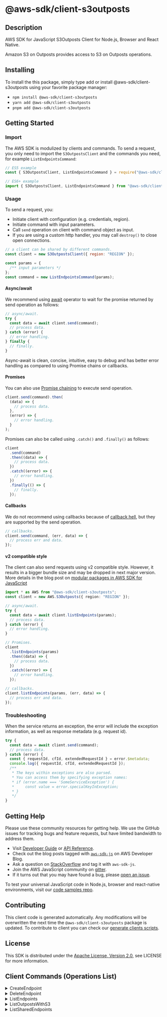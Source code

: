 <!-- generated file, do not edit directly -->

# @aws-sdk/client-s3outposts

## Description

AWS SDK for JavaScript S3Outposts Client for Node.js, Browser and React Native.

<p>Amazon S3 on Outposts provides access to S3 on Outposts operations.</p>

## Installing

To install the this package, simply type add or install @aws-sdk/client-s3outposts
using your favorite package manager:

- `npm install @aws-sdk/client-s3outposts`
- `yarn add @aws-sdk/client-s3outposts`
- `pnpm add @aws-sdk/client-s3outposts`

## Getting Started

### Import

The AWS SDK is modulized by clients and commands.
To send a request, you only need to import the `S3OutpostsClient` and
the commands you need, for example `ListEndpointsCommand`:

```js
// ES5 example
const { S3OutpostsClient, ListEndpointsCommand } = require("@aws-sdk/client-s3outposts");
```

```ts
// ES6+ example
import { S3OutpostsClient, ListEndpointsCommand } from "@aws-sdk/client-s3outposts";
```

### Usage

To send a request, you:

- Initiate client with configuration (e.g. credentials, region).
- Initiate command with input parameters.
- Call `send` operation on client with command object as input.
- If you are using a custom http handler, you may call `destroy()` to close open connections.

```js
// a client can be shared by different commands.
const client = new S3OutpostsClient({ region: "REGION" });

const params = {
  /** input parameters */
};
const command = new ListEndpointsCommand(params);
```

#### Async/await

We recommend using [await](https://developer.mozilla.org/en-US/docs/Web/JavaScript/Reference/Operators/await)
operator to wait for the promise returned by send operation as follows:

```js
// async/await.
try {
  const data = await client.send(command);
  // process data.
} catch (error) {
  // error handling.
} finally {
  // finally.
}
```

Async-await is clean, concise, intuitive, easy to debug and has better error handling
as compared to using Promise chains or callbacks.

#### Promises

You can also use [Promise chaining](https://developer.mozilla.org/en-US/docs/Web/JavaScript/Guide/Using_promises#chaining)
to execute send operation.

```js
client.send(command).then(
  (data) => {
    // process data.
  },
  (error) => {
    // error handling.
  }
);
```

Promises can also be called using `.catch()` and `.finally()` as follows:

```js
client
  .send(command)
  .then((data) => {
    // process data.
  })
  .catch((error) => {
    // error handling.
  })
  .finally(() => {
    // finally.
  });
```

#### Callbacks

We do not recommend using callbacks because of [callback hell](http://callbackhell.com/),
but they are supported by the send operation.

```js
// callbacks.
client.send(command, (err, data) => {
  // process err and data.
});
```

#### v2 compatible style

The client can also send requests using v2 compatible style.
However, it results in a bigger bundle size and may be dropped in next major version. More details in the blog post
on [modular packages in AWS SDK for JavaScript](https://aws.amazon.com/blogs/developer/modular-packages-in-aws-sdk-for-javascript/)

```ts
import * as AWS from "@aws-sdk/client-s3outposts";
const client = new AWS.S3Outposts({ region: "REGION" });

// async/await.
try {
  const data = await client.listEndpoints(params);
  // process data.
} catch (error) {
  // error handling.
}

// Promises.
client
  .listEndpoints(params)
  .then((data) => {
    // process data.
  })
  .catch((error) => {
    // error handling.
  });

// callbacks.
client.listEndpoints(params, (err, data) => {
  // process err and data.
});
```

### Troubleshooting

When the service returns an exception, the error will include the exception information,
as well as response metadata (e.g. request id).

```js
try {
  const data = await client.send(command);
  // process data.
} catch (error) {
  const { requestId, cfId, extendedRequestId } = error.$metadata;
  console.log({ requestId, cfId, extendedRequestId });
  /**
   * The keys within exceptions are also parsed.
   * You can access them by specifying exception names:
   * if (error.name === 'SomeServiceException') {
   *     const value = error.specialKeyInException;
   * }
   */
}
```

## Getting Help

Please use these community resources for getting help.
We use the GitHub issues for tracking bugs and feature requests, but have limited bandwidth to address them.

- Visit [Developer Guide](https://docs.aws.amazon.com/sdk-for-javascript/v3/developer-guide/welcome.html)
  or [API Reference](https://docs.aws.amazon.com/AWSJavaScriptSDK/v3/latest/index.html).
- Check out the blog posts tagged with [`aws-sdk-js`](https://aws.amazon.com/blogs/developer/tag/aws-sdk-js/)
  on AWS Developer Blog.
- Ask a question on [StackOverflow](https://stackoverflow.com/questions/tagged/aws-sdk-js) and tag it with `aws-sdk-js`.
- Join the AWS JavaScript community on [gitter](https://gitter.im/aws/aws-sdk-js-v3).
- If it turns out that you may have found a bug, please [open an issue](https://github.com/aws/aws-sdk-js-v3/issues/new/choose).

To test your universal JavaScript code in Node.js, browser and react-native environments,
visit our [code samples repo](https://github.com/aws-samples/aws-sdk-js-tests).

## Contributing

This client code is generated automatically. Any modifications will be overwritten the next time the `@aws-sdk/client-s3outposts` package is updated.
To contribute to client you can check our [generate clients scripts](https://github.com/aws/aws-sdk-js-v3/tree/main/scripts/generate-clients).

## License

This SDK is distributed under the
[Apache License, Version 2.0](http://www.apache.org/licenses/LICENSE-2.0),
see LICENSE for more information.

## Client Commands (Operations List)

<details>
<summary>
CreateEndpoint
</summary>

[Command API Reference](https://docs.aws.amazon.com/AWSJavaScriptSDK/v3/latest/clients/client-s3outposts/classes/createendpointcommand.html) / [Input](https://docs.aws.amazon.com/AWSJavaScriptSDK/v3/latest/clients/client-s3outposts/interfaces/createendpointcommandinput.html) / [Output](https://docs.aws.amazon.com/AWSJavaScriptSDK/v3/latest/clients/client-s3outposts/interfaces/createendpointcommandoutput.html)

</details>
<details>
<summary>
DeleteEndpoint
</summary>

[Command API Reference](https://docs.aws.amazon.com/AWSJavaScriptSDK/v3/latest/clients/client-s3outposts/classes/deleteendpointcommand.html) / [Input](https://docs.aws.amazon.com/AWSJavaScriptSDK/v3/latest/clients/client-s3outposts/interfaces/deleteendpointcommandinput.html) / [Output](https://docs.aws.amazon.com/AWSJavaScriptSDK/v3/latest/clients/client-s3outposts/interfaces/deleteendpointcommandoutput.html)

</details>
<details>
<summary>
ListEndpoints
</summary>

[Command API Reference](https://docs.aws.amazon.com/AWSJavaScriptSDK/v3/latest/clients/client-s3outposts/classes/listendpointscommand.html) / [Input](https://docs.aws.amazon.com/AWSJavaScriptSDK/v3/latest/clients/client-s3outposts/interfaces/listendpointscommandinput.html) / [Output](https://docs.aws.amazon.com/AWSJavaScriptSDK/v3/latest/clients/client-s3outposts/interfaces/listendpointscommandoutput.html)

</details>
<details>
<summary>
ListOutpostsWithS3
</summary>

[Command API Reference](https://docs.aws.amazon.com/AWSJavaScriptSDK/v3/latest/clients/client-s3outposts/classes/listoutpostswiths3command.html) / [Input](https://docs.aws.amazon.com/AWSJavaScriptSDK/v3/latest/clients/client-s3outposts/interfaces/listoutpostswiths3commandinput.html) / [Output](https://docs.aws.amazon.com/AWSJavaScriptSDK/v3/latest/clients/client-s3outposts/interfaces/listoutpostswiths3commandoutput.html)

</details>
<details>
<summary>
ListSharedEndpoints
</summary>

[Command API Reference](https://docs.aws.amazon.com/AWSJavaScriptSDK/v3/latest/clients/client-s3outposts/classes/listsharedendpointscommand.html) / [Input](https://docs.aws.amazon.com/AWSJavaScriptSDK/v3/latest/clients/client-s3outposts/interfaces/listsharedendpointscommandinput.html) / [Output](https://docs.aws.amazon.com/AWSJavaScriptSDK/v3/latest/clients/client-s3outposts/interfaces/listsharedendpointscommandoutput.html)

</details>
